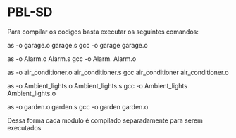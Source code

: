 # PBL-SD

  Para compilar os codigos basta executar os seguintes comandos:
  
  as -o garage.o garage.s
    gcc -o garage garage.o
  
  as -o Alarm.o Alarm.s
  gcc -o Alarm. Alarm.o
  
  as -o air_conditioner.o air_conditioner.s
  gcc  air_conditioner air_conditioner.o
  
  as -o Ambient_lights.o Ambient_lights.s
  gcc -o Ambient_lights Ambient_lights.o
  
  as -o garden.o garden.s
  gcc -o garden garden.o
  
 
 Dessa forma cada modulo é compilado separadamente para serem executados
